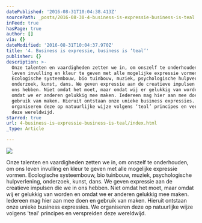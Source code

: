 ```yaml
---
datePublished: '2016-08-31T10:04:38.413Z'
sourcePath: _posts/2016-08-30-4-business-is-expressie-business-is-teal.md
inFeed: true
hasPage: true
author: []
via: {}
dateModified: '2016-08-31T10:04:37.970Z'
title: '4. Business is expressie, business is ‘teal’'
publisher: {}
description: >-
  Onze talenten en vaardigheden zetten we in, om onszelf te onderhouden, om ons
  leven invulling en kleur te geven met alle mogelijke expressie vormen.
  Ecologische systeembouw, bio tuinbouw, muziek, psychologische hulpverlening,
  onderzoek, kunst, dans. We geven expressie aan de creatieve impulsen die we in
  ons hebben. Niet omdat het moet, maar omdat wij er gelukkig van worden en
  omdat we er anderen gelukkig mee maken. Iedereen mag hier aan mee doen en
  gebruik van maken. Hieruit ontstaan onze unieke business expressies. We
  organiseren deze op natuurlijke wijze volgens ‘teal’ principes en verspreiden
  deze wereldwijd.
starred: true
url: 4-business-is-expressie-business-is-teal/index.html
_type: Article

---
```

![](https://imgflo.herokuapp.com/graph/2b2431f8e7ba7b0/4c4284a83c3ee84ed93c8c6dfbbe3615/croprotate.jpg?cropheight=2229&cropwidth=3453&degrees=0&input=https%3A%2F%2Fthe-grid-user-content.s3-us-west-2.amazonaws.com%2F75b53d62-d2fa-4ab4-b786-75b5daa73bb8.jpg&x=0&y=0)

Onze talenten en vaardigheden zetten we in, om onszelf te onderhouden, om ons leven invulling en kleur te geven met alle mogelijke expressie vormen. Ecologische systeembouw, bio tuinbouw, muziek, psychologische hulpverlening, onderzoek, kunst, dans. We geven expressie aan de creatieve impulsen die we in ons hebben. Niet omdat het moet, maar omdat wij er gelukkig van worden en omdat we er anderen gelukkig mee maken. Iedereen mag hier aan mee doen en gebruik van maken. Hieruit ontstaan onze unieke business expressies. We organiseren deze op natuurlijke wijze volgens 'teal' principes en verspreiden deze wereldwijd.